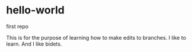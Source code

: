 # hello-world
first repo

This is for the purpose of learning how to make edits to branches.
I like to learn. And I like bidets.
